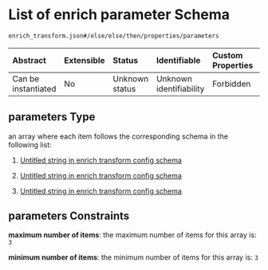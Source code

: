 # List of enrich parameter Schema

```txt
enrich_transform.json#/else/else/then/properties/parameters
```



| Abstract            | Extensible | Status         | Identifiable            | Custom Properties | Additional Properties | Access Restrictions | Defined In                                                                      |
| :------------------ | :--------- | :------------- | :---------------------- | :---------------- | :-------------------- | :------------------ | :------------------------------------------------------------------------------ |
| Can be instantiated | No         | Unknown status | Unknown identifiability | Forbidden         | Allowed               | none                | [enrich\_transform.json\*](../out/enrich_transform.json "open original schema") |

## parameters Type

an array where each item follows the corresponding schema in the following list:

1. [Untitled string in enrich transform config schema](enrich_transform-else-else-then-properties-list-of-enrich-parameter-items-0.md "check type definition")

2. [Untitled string in enrich transform config schema](enrich_transform-else-else-then-properties-list-of-enrich-parameter-items-1.md "check type definition")

3. [Untitled string in enrich transform config schema](enrich_transform-else-else-then-properties-list-of-enrich-parameter-items-2.md "check type definition")

## parameters Constraints

**maximum number of items**: the maximum number of items for this array is: `3`

**minimum number of items**: the minimum number of items for this array is: `3`
